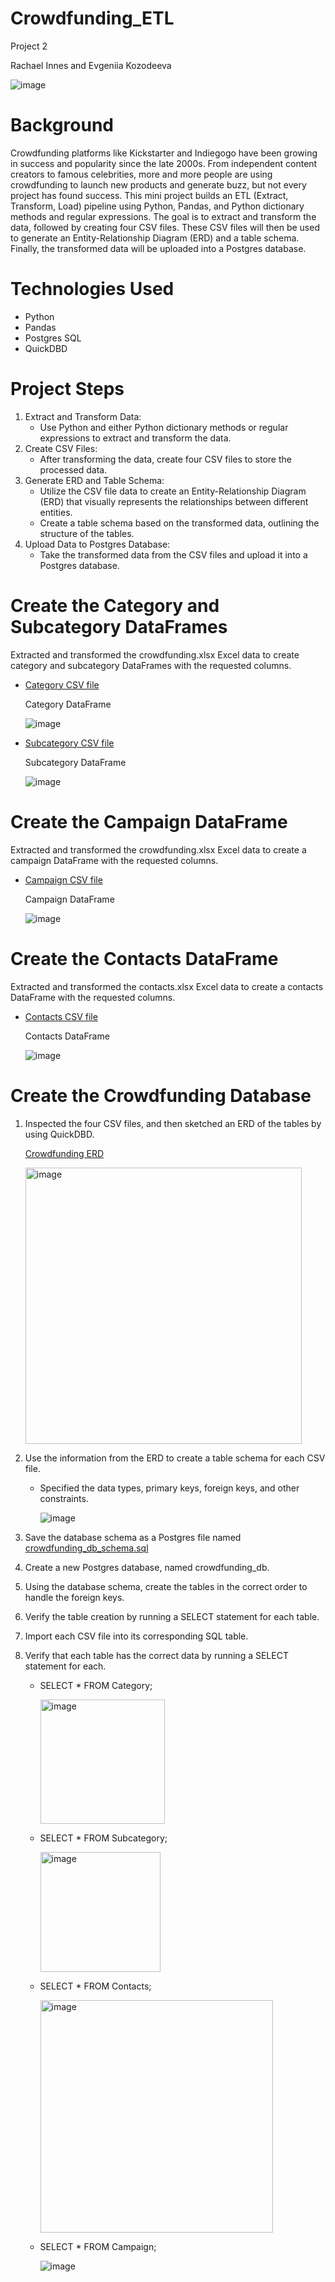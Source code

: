 # Crowdfunding_ETL

Project 2 

Rachael Innes and Evgeniia Kozodeeva

![image](https://github.com/user-attachments/assets/27562402-977b-4136-88fa-38b319baa0c0)



# Background
Crowdfunding platforms like Kickstarter and Indiegogo have been growing in success and popularity since the late 2000s. From independent content creators to famous celebrities, more and more people are using crowdfunding to launch new products and generate buzz, but not every project has found success. 
This mini project builds an ETL (Extract, Transform, Load) pipeline using Python, Pandas, and Python dictionary methods and regular expressions. The goal is to extract and transform the data, followed by creating four CSV files. These CSV files will then be used to generate an Entity-Relationship Diagram (ERD) and a table schema. Finally, the transformed data will be uploaded into a Postgres database.

# Technologies Used
- Python
- Pandas
- Postgres SQL
- QuickDBD

# Project Steps
1. Extract and Transform Data:
   - Use Python and either Python dictionary methods or regular expressions to extract and transform the data.
2. Create CSV Files:
   - After transforming the data, create four CSV files to store the processed data.    
3. Generate ERD and Table Schema:
   - Utilize the CSV file data to create an Entity-Relationship Diagram (ERD) that visually represents the relationships between different entities.
   - Create a table schema based on the transformed data, outlining the structure of the tables.
4. Upload Data to Postgres Database:
   - Take the transformed data from the CSV files and upload it into a Postgres database.
  
# Create the Category and Subcategory DataFrames

Extracted and transformed the crowdfunding.xlsx Excel data to create category and subcategory DataFrames with the requested columns.

  - [Category CSV file](https://github.com/RachaelInnes/Crowdfunding_ETL/blob/main/Resources/category.csv)

      Category DataFrame

    ![image](https://github.com/user-attachments/assets/7eb6c871-b693-4e26-8f86-23773c2acb2a)


  - [Subcategory CSV file](https://github.com/RachaelInnes/Crowdfunding_ETL/blob/main/Resources/subcategory.csv)

      Subcategory DataFrame

    ![image](https://github.com/user-attachments/assets/fcf78a6c-de19-413d-b701-f9a03f8b9307)


# Create the Campaign DataFrame

Extracted and transformed the crowdfunding.xlsx Excel data to create a campaign DataFrame with the requested columns.

  - [Campaign CSV file](https://github.com/RachaelInnes/Crowdfunding_ETL/blob/main/Resources/campaign.csv)

       Campaign DataFrame

    ![image](https://github.com/user-attachments/assets/4f8ece98-fb8f-4db9-a794-a8579ddb478b)


# Create the Contacts DataFrame
Extracted and transformed the contacts.xlsx Excel data to create a contacts DataFrame with the requested columns.

  - [Contacts CSV file](https://github.com/RachaelInnes/Crowdfunding_ETL/blob/main/Resources/contacts.csv)

      Contacts DataFrame
    
    ![image](https://github.com/user-attachments/assets/a388d6f8-8ff0-45b0-a283-3502537d6d24)


# Create the Crowdfunding Database

1. Inspected the four CSV files, and then sketched an ERD of the tables by using QuickDBD.

     [Crowdfunding ERD](https://github.com/RachaelInnes/Crowdfunding_ETL/blob/main/QuickDBD-Free%20Diagram%20ELT%20MINI%20PROJECT.png)

   <img width="442" alt="image" src="https://github.com/user-attachments/assets/5d771bc7-be0b-4ecd-b67c-478f7dc2b51a">


3. Use the information from the ERD to create a table schema for each CSV file.

    - Specified the data types, primary keys, foreign keys, and other constraints.
  
      ![image](https://github.com/user-attachments/assets/3e0cf2e6-52a1-438e-bfd2-011badd51c6c)
    
3. Save the database schema as a Postgres file named [crowdfunding_db_schema.sql](https://github.com/RachaelInnes/Crowdfunding_ETL/blob/main/crowdfunding_db_schema.sql)

4. Create a new Postgres database, named crowdfunding_db.

5. Using the database schema, create the tables in the correct order to handle the foreign keys.

6. Verify the table creation by running a SELECT statement for each table.

7. Import each CSV file into its corresponding SQL table.

8. Verify that each table has the correct data by running a SELECT statement for each.

    - SELECT * FROM Category;
   
      <img width="199" alt="image" src="https://github.com/user-attachments/assets/d3fc7648-bba2-428a-9d01-a91ef13781e7">

    - SELECT * FROM Subcategory;

      <img width="192" alt="image" src="https://github.com/user-attachments/assets/b1cc1726-0ae5-410c-af13-f5901d5078fb">

    - SELECT * FROM Contacts;

       <img width="372" alt="image" src="https://github.com/user-attachments/assets/cdd07653-0507-4330-a9a1-cfe7fa12b8e6">

    - SELECT * FROM Campaign;

      ![image](https://github.com/user-attachments/assets/af38aeba-2eea-4725-b53b-bca27649b989)


      


      

      
